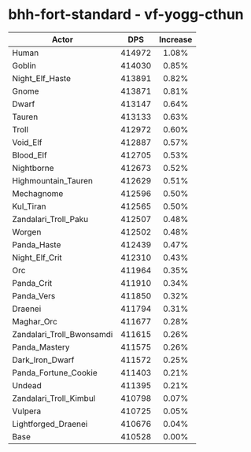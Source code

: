 # bhh-fort-standard - vf-yogg-cthun
| Actor | DPS | Increase |
|---|:---:|:---:|
|Human|414972|1.08%|
|Goblin|414030|0.85%|
|Night_Elf_Haste|413891|0.82%|
|Gnome|413871|0.81%|
|Dwarf|413147|0.64%|
|Tauren|413133|0.63%|
|Troll|412972|0.60%|
|Void_Elf|412887|0.57%|
|Blood_Elf|412705|0.53%|
|Nightborne|412673|0.52%|
|Highmountain_Tauren|412629|0.51%|
|Mechagnome|412596|0.50%|
|Kul_Tiran|412565|0.50%|
|Zandalari_Troll_Paku|412507|0.48%|
|Worgen|412502|0.48%|
|Panda_Haste|412439|0.47%|
|Night_Elf_Crit|412310|0.43%|
|Orc|411964|0.35%|
|Panda_Crit|411910|0.34%|
|Panda_Vers|411850|0.32%|
|Draenei|411794|0.31%|
|Maghar_Orc|411677|0.28%|
|Zandalari_Troll_Bwonsamdi|411615|0.26%|
|Panda_Mastery|411575|0.26%|
|Dark_Iron_Dwarf|411572|0.25%|
|Panda_Fortune_Cookie|411403|0.21%|
|Undead|411395|0.21%|
|Zandalari_Troll_Kimbul|410798|0.07%|
|Vulpera|410725|0.05%|
|Lightforged_Draenei|410676|0.04%|
|Base|410528|0.00%|
